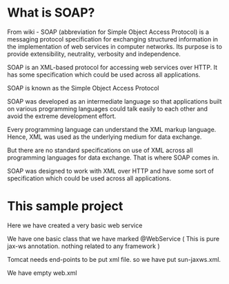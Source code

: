 # What is SOAP?

From wiki - SOAP (abbreviation for Simple Object Access Protocol) is a messaging protocol specification for exchanging structured information in the implementation of web services in computer networks. Its purpose is to provide extensibility, neutrality, verbosity and independence.

SOAP is an XML-based protocol for accessing web services over HTTP. It has some specification which could be used across all applications.

SOAP is known as the Simple Object Access Protocol

SOAP was developed as an intermediate language so that applications built on various programming languages could talk easily to each other and avoid the extreme development effort.

Every programming language can understand the XML markup language. Hence, XML was used as the underlying medium for data exchange.

But there are no standard specifications on use of XML across all programming languages for data exchange. That is where SOAP comes in.

SOAP was designed to work with XML over HTTP and have some sort of specification which could be used across all applications. 

# This sample project

Here we have created a very basic web service

We have one basic class that we have marked @WebService ( This is pure jax-ws annotation. nothing related to any framework )

Tomcat needs end-points to be put xml file. so we have put sun-jaxws.xml.

We have empty web.xml

